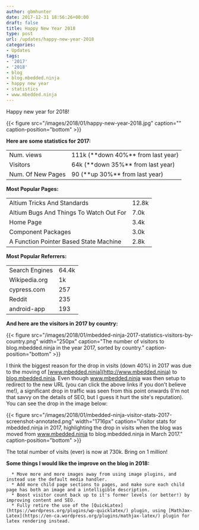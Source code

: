 ```yaml
---
author: gbmhunter
date: 2017-12-31 18:56:26+00:00
draft: false
title: Happy New Year 2018
type: post
url: /updates/happy-new-year-2018
categories:
- Updates
tags:
- '2017'
- '2018'
- blog
- blog.mbedded.ninja
- happy new year
- statistics
- www.mbedded.ninja
---
```


Happy new year for 2018!




{{< figure src="/images/2018/01/happy-new-year-2018.jpg" caption="" caption-position="bottom" >}}




**Here are some statistics for 2017:**


<table >
<tbody >
<tr >

<td >Num. views
</td>

<td >111k (**down 40%** from last year)
</td>
</tr>
<tr >

<td >Visitors
</td>

<td >64k (**down 35%** from last year)
</td>
</tr>
<tr >

<td >Num. Of New Pages
</td>

<td >90 (**up 30%** from last year)
</td>
</tr>
</tbody>
</table>


**Most Popular Pages:**


<table >
<tbody >
<tr >

<td >Altium Tricks And Standards
</td>

<td >12.8k
</td>
</tr>
<tr >

<td >Altium Bugs And Things To Watch Out For
</td>

<td >7.0k
</td>
</tr>
<tr >

<td >Home Page
</td>

<td >3.4k
</td>
</tr>
<tr >

<td >Component Packages
</td>

<td >3.0k
</td>
</tr>
<tr >

<td >A Function Pointer Based State Machine
</td>

<td >2.8k
</td>
</tr>
</tbody>
</table>


**Most Popular Referrers:**


<table >
<tbody >
<tr >

<td >Search Engines
</td>

<td >64.4k
</td>
</tr>
<tr >

<td >Wikipedia.org
</td>

<td >1k
</td>
</tr>
<tr >

<td >cypress.com
</td>

<td >257
</td>
</tr>
<tr >

<td >Reddit
</td>

<td >235
</td>
</tr>
<tr >

<td >android-app
</td>

<td >193
</td>
</tr>
</tbody>
</table>


**And here are the visitors in 2017 by country:**



{{< figure src="/images/2018/01/mbedded-ninja-2017-statistics-visitors-by-country.png" width="250px" caption="The number of visitors to blog.mbedded.ninja in the year 2017, sorted by country." caption-position="bottom" >}}



I think the biggest reason for the drop in visits (down 40%) in 2017 was due to the moving of [www.mbedded.ninja](http://www.mbedded.ninja) to [blog.mbedded.ninja](http://blog.mbedded.ninja/). Even though www.mbedded.ninja was then setup to redirect to the new URL (you can click the above links if you don't believe me!), a significant drop in traffic was seen from this point onwards (I'm not that savvy on the details of SEO, but I guess it hurt the site's reputation). You can see the drop in the image below:



{{< figure src="/images/2018/01/mbedded-ninja-visitor-stats-2017-screenshot-annotated.png" width="1716px" caption="Visitor stats for mbedded.ninja in 2017, highlighting the drop in visits when the blog was moved from www.mbedded.ninja to blog.mbedded.ninja in March 2017." caption-position="bottom" >}}



The total number of visits (ever) is now at 730k. Bring on 1 million!




**Some things I would like the improve on the blog in 2018:**





	  * Move more and more images away from using image plugins, and instead use the default media handler.
	  * Add more child page sections to pages, and make sure each child page has both an image and a intelligible description.
	  * Boost visitor count back up to it's former levels (or better!) by improving content and SEO.
	  * Fully retire the use of the [QuickLatex](https://wordpress.org/plugins/wp-quicklatex/) plugin, using [MathJax-Latex](https://en-ca.wordpress.org/plugins/mathjax-latex/) plugin for latex rendering instead.

